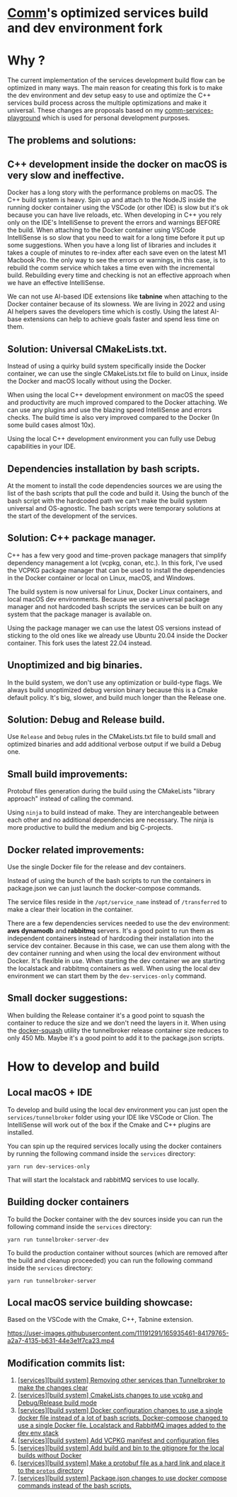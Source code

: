 # [Comm](https://github.com/CommE2E/comm)'s optimized services build and dev environment fork

# Why ?

The current implementation of the services development build flow can be optimized in many ways. The main reason for creating this fork is to make the dev environment and dev setup easy to use and optimize the C++ services build process across the multiple optimizations and make it universal. These changes are proposals based on my [comm-services-playground](https://github.com/geekbrother/comm-services-playground) which is used for personal development purposes.

## **The problems and solutions:**

## C++ development inside the docker on macOS is very slow and ineffective.

Docker has a long story with the performance problems on macOS. The C++ build system is heavy. Spin up and attach to the NodeJS inside the running docker container using the VSCode (or other IDE) is slow but it's ok because you can have live reloads, etc. When developing in C++ you rely only on the IDE's IntelliSense to prevent the errors and warnings BEFORE the build. When attaching to the Docker container using VSCode IntelliSense is so slow that you need to wait for a long time before it put up some suggestions. When you have a long list of libraries and includes it takes a couple of minutes to re-index after each save even on the latest M1 Macbook Pro. the only way to see the errors or warnings, in this case, is to rebuild the comm service which takes a time even with the incremental build. Rebuilding every time and checking is not an effective approach when we have an effective IntelliSense.

We can not use AI-based IDE extensions like **tabnine** when attaching to the Docker container because of its slowness. We are living in 2022 and using AI helpers saves the developers time which is costly. Using the latest AI-base extensions can help to achieve goals faster and spend less time on them.

## Solution: Universal CMakeLists.txt.

Instead of using a quirky build system specifically inside the Docker container, we can use the single CMakeLists.txt file to build on Linux, inside the Docker and macOS locally without using the Docker.

When using the local C++ development environment on macOS the speed and productivity are much improved compared to the Docker attaching. We can use any plugins and use the blazing speed IntelliSense and errors checks. The build time is also very improved compared to the Docker (In some build cases almost 10x).

Using the local C++ development environment you can fully use Debug capabilities in your IDE.

## Dependencies installation by bash scripts.

At the moment to install the code dependencies sources we are using the list of the bash scripts that pull the code and build it. Using the bunch of the bash script with the hardcoded path we can't make the build system universal and OS-agnostic. The bash scripts were temporary solutions at the start of the development of the services.

## Solution: C++ package manager.

C++ has a few very good and time-proven package managers that simplify dependency management a lot (vcpkg, conan, etc.). In this fork, I've used the VCPKG package manager that can be used to install the dependencies in the Docker container or local on Linux, macOS, and Windows.

The build system is now universal for Linux, Docker Linux containers, and local macOS dev environments. Because we use a universal package manager and not hardcoded bash scripts the services can be built on any system that the package manager is available on.

Using the package manager we can use the latest OS versions instead of sticking to the old ones like we already use Ubuntu 20.04 inside the Docker container.
This fork uses the latest 22.04 instead.

## Unoptimized and big binaries.

In the build system, we don't use any optimization or build-type flags. We always build unoptimized debug version binary because this is a Cmake default policy.
It's big, slower, and build much longer than the Release one.

## Solution: Debug and Release build.

Use `Release` and `Debug` rules in the CMakeLists.txt file to build small and optimized binaries and add additional verbose output if we build a Debug one.

## Small build improvements:

Protobuf files generation during the build using the CMakeLists "library approach" instead of calling the command.

Using `ninja` to build instead of make. They are interchangeable between each other and no additional dependencies are necessary. The ninja is more productive to build the medium and big C-projects.

## **Docker related improvements:**

Use the single Docker file for the release and dev containers.

Instead of using the bunch of the bash scripts to run the containers in package.json we can just launch the docker-compose commands.

The service files reside in the `/opt/service_name` instead of `/transferred` to make a clear their location in the container.

There are a few dependencies services needed to use the dev environment: **aws dynamodb** and **rabbitmq** servers. It's a good point to run them as independent containers instead of hardcoding their installation into the service dev container. Because in this case, we can use them along with the dev container running and when using the local dev environment without Docker. It's flexible in use. When starting the dev container we are starting the localstack and rabbitmq containers as well.
When using the local dev environment we can start them by the `dev-services-only` command.

## Small docker suggestions:

When building the Release container it's a good point to squash the container to reduce the size and we don't need the layers in it. When using the [docker-squash](https://github.com/goldmann/docker-squash) utility the tunnelbroker release container size reduces to only 450 Mb. Maybe it's a good point to add it to the package.json scripts.

# How to develop and build

## Local macOS + IDE

To develop and build using the local dev environment you can just open the `services/tunnelbroker` folder using your IDE like VSCode or Clion. The IntelliSense will work out of the box if the Cmake and C++ plugins are installed.

You can spin up the required services locally using the docker containers by running the following command inside the `services` directory:

`yarn run dev-services-only`

That will start the localstack and rabbitMQ services to use locally.

## Building docker containers

To build the Docker container with the dev sources inside you can run the following command inside the `services` directory:

`yarn run tunnelbroker-server-dev`

To build the production container without sources (which are removed after the build and cleanup proceeded) you can run the following command inside the `services` directory:

`yarn run tunnelbroker-server`

## Local macOS service building showcase:

Based on the VSCode with the Cmake, C++, Tabnine extension.

https://user-images.githubusercontent.com/11191291/165935461-84179765-a2a7-4135-b631-44e3e1f7ca23.mp4

## Modification commits list:

1. [[services][build system] Removing other services than Tunnelbroker to make the changes clear](https://github.com/geekbrother/comm/commit/4c89c70dbdc52c62d7e0fb3a5905623dca34edf6)
2. [[services][build system] CmakeLists changes to use vcpkg and Debug/Release build mode](https://github.com/geekbrother/comm/commit/874dd53eed5e449284813a4d494fee33beb5fad8)
3. [[services][build system] Docker configuration changes to use a single docker file instead of a lot of bash scripts. Docker-compose changed to use a single Docker file. Localstack and RabbitMQ images added to the dev env stack](https://github.com/geekbrother/comm/commit/bf119887e3c2520f8390f93a441ae2b395351e59)
4. [[services][build system] Add VCPKG manifest and configuration files](https://github.com/geekbrother/comm/commit/e73215094420f48d9c467fdec91fafb6d03f338f)
5. [[services][build system] Add build and bin to the gitignore for the local builds without Docker](https://github.com/geekbrother/comm/commit/1227290995a87c7f676f1ef95b14b13752d1852b)
6. [[services][build system] Make a protobuf file as a hard link and place it to the `protos` directory](https://github.com/geekbrother/comm/commit/6d03d3dbadf6270998ae1cc6808c2d6f9e69ac7d)
7. [[services][build system] Package.json changes to use docker compose commands instead of the bash scripts.](https://github.com/geekbrother/comm/commit/20baf2651c26d3d074ea90e05d650c6af9a3d5e0)
